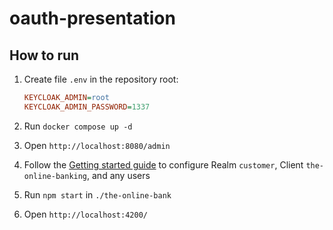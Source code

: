 # oauth-presentation

## How to run

1. Create file `.env` in the repository root:

    ```ini
    KEYCLOAK_ADMIN=root
    KEYCLOAK_ADMIN_PASSWORD=1337
    ```

2. Run `docker compose up -d`
3. Open `http://localhost:8080/admin`
4. Follow the [Getting started guide](https://www.keycloak.org/getting-started/getting-started-docker) to configure Realm `customer`, Client `the-online-banking`, and any users
5. Run `npm start` in `./the-online-bank`
6. Open `http://localhost:4200/`
